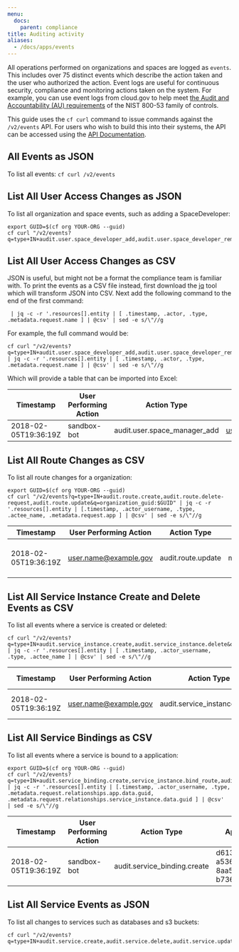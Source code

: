 ```yaml
---
menu:
  docs:
    parent: compliance
title: Auditing activity
aliases:
  - /docs/apps/events
---
```


All operations performed on organizations and spaces are logged as `events`.  This includes over 75 distinct events which describe the action taken and the user who authorized the action.  Event logs are useful for continuous security, compliance and monitoring actions taken on the system.  For example, you can use event logs from cloud.gov to help meet [the Audit and Accountability (AU) requirements](https://nvd.nist.gov/800-53/Rev4/family/Audit%20and%20Accountability) of the NIST 800-53 family of controls.

This guide uses the `cf curl` command to issue commands against the `/v2/events` API.  For users who wish to build this into their systems, the API can be accessed using the [API Documentation](https://apidocs.cloudfoundry.org/280/events/list_all_events.html).

## All Events as JSON
To list all events:
`cf curl /v2/events`

## List All User Access Changes as JSON
To list all organization and space events, such as adding a SpaceDeveloper:
```
export GUID=$(cf org YOUR-ORG --guid)
cf curl "/v2/events?q=type+IN+audit.user.space_developer_add,audit.user.space_developer_remove,audit.user.space_auditor_add,audit.user.space_auditor_remove,audit.user.space_manager_add,audit.user.space_manager_remove&q=organization_guid:$GUID"
```

## List All User Access Changes as CSV
JSON is useful, but might not be a format the compliance team is familiar with.  To print the events as a CSV file instead, first download the [jq](https://stedolan.github.io/jq/) tool which will transform JSON into CSV.  Next add the following command to the end of the first command:
```
 | jq -c -r '.resources[].entity | [ .timestamp, .actor, .type, .metadata.request.name ] | @csv' | sed -e s/\"//g
```

For example, the full command would be:
```
cf curl "/v2/events?q=type+IN+audit.user.space_developer_add,audit.user.space_developer_remove,audit.user.space_auditor_add,audit.user.space_auditor_remove,audit.user.space_manager_add,audit.user.space_manager_remove&q=organization_guid:$GUID" | jq -c -r '.resources[].entity | [ .timestamp, .actor, .type, .metadata.request.name ] | @csv' | sed -e s/\"//g
```

Which will provide a table that can be imported into Excel:

| Timestamp | User Performing Action | Action Type | User |
| --------- | ---------------------- | ----------- | ---- |
| 2018-02-05T19:36:19Z | sandbox-bot | audit.user.space_manager_add | user.name@example.gov |

## List All Route Changes as CSV
To list all route changes for a organization:
```
export GUID=$(cf org YOUR-ORG --guid)
cf curl "/v2/events?q=type+IN+audit.route.create,audit.route.delete-request,audit.route.update&q=organization_guid:$GUID" | jq -c -r '.resources[].entity | [.timestamp, .actor_username, .type, .actee_name, .metadata.request.app ] | @csv' | sed -e s/\"//g
```

| Timestamp | User Performing Action | Action Type | Route | App GUID |
| --------- | ---------------------- | ----------- | ----- | -------- |
| 2018-02-05T19:36:19Z | user.name@example.gov | audit.route.update | myapproute | 7950afc2-dd7b-4a70-80a0-8f7207fd1382 |

## List All Service Instance Create and Delete Events as CSV
To list all events where a service is created or deleted:
```
cf curl "/v2/events?q=type+IN+audit.service_instance.create,audit.service_instance.delete&q=organization_guid:$GUID" | jq -c -r '.resources[].entity | [ .timestamp, .actor_username, .type, .actee_name ] | @csv' | sed -e s/\"//g
```
| Timestamp | User Performing Action | Action Type | Service Name |
| --------- | ---------------------- | ----------- | ------------ |
| 2018-02-05T19:36:19Z | user.name@example.gov | audit.service_instance.create | my-service-name |

## List All Service Bindings as CSV
To list all events where a service is bound to a application:
```
export GUID=$(cf org YOUR-ORG --guid)
cf curl "/v2/events?q=type+IN+audit.service_binding.create,service_instance.bind_route,audit.service_instance.unbind_route&q=organization_guid:$GUID" | jq -c -r '.resources[].entity | [.timestamp, .actor_username, .type, .metadata.request.relationships.app.data.guid, .metadata.request.relationships.service_instance.data.guid ] | @csv'  | sed -e s/\"//g
```
| Timestamp | User Performing Action | Action Type | App GUID | Service GUID |
| --------- | ---------------------- | ----------- | ----- | --- |
| 2018-02-05T19:36:19Z | sandbox-bot | audit.service_binding.create | d613b9a4-a536-47d2-8aa5-b7360c5e2f21 | 7950afc2-dd7b-4a70-80a0-8f7207fd1382 |

## List All Service Events as JSON
To list all changes to services such as databases and s3 buckets:
```
cf curl "/v2/events?q=type+IN+audit.service.create,audit.service.delete,audit.service.update,audit.service_binding.create,audit.service_binding.delete,service_instance.bind_route,audit.service_instance.create,audit.service_instance.delete,audit.service_instance.unbind_route,audit.service_instance.update&q=organization_guid:$GUID"
```
